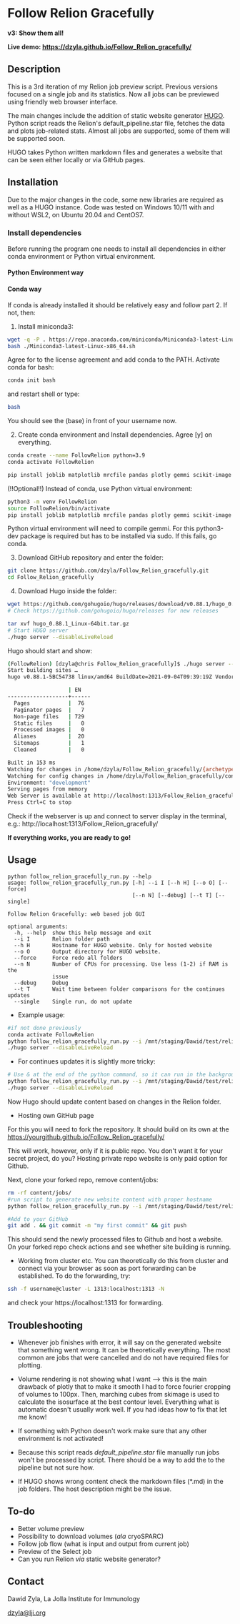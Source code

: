 # Follow Relion Gracefully
**v3: Show them all!**

**Live demo: https://dzyla.github.io/Follow_Relion_gracefully/**

## Description
This is a 3rd iteration of my Relion job preview script. Previous versions focused on a single job and its statistics. Now 
all jobs can be previewed using friendly web browser interface.

The main changes include the addition of static website generator
[HUGO](https://gohugo.io/). Python script reads the Relion's default_pipeline.star
file, fetches the data and plots job-related stats. Almost all jobs are
supported, some of them will be supported soon.

HUGO takes Python written markdown files and generates a website
that can be seen either locally or via GitHub pages. 

## Installation

Due to the major changes in the code, some new libraries are required as well as a HUGO instance.
Code was tested on Windows 10/11 with and without WSL2, on Ubuntu 20.04 and CentOS7.

### Install dependencies
Before running the program one needs to install all dependencies in either conda environment or Python
virtual environment.

#### Python Environment way

#### Conda way
If conda is already installed it should be relatively easy and follow part 2. If not, then:

1. Install miniconda3:
```bash
wget -q -P . https://repo.anaconda.com/miniconda/Miniconda3-latest-Linux-x86_64.sh
bash ./Miniconda3-latest-Linux-x86_64.sh
```

Agree for to the license agreement and add conda to the PATH. Activate conda for bash:

```bash
conda init bash
```

and restart shell or type:
```bash
bash
```

You should see the (base) in front of your username now.

2. Create conda environment and Install dependencies. Agree [y] on everything.
```bash
conda create --name FollowRelion python=3.9
conda activate FollowRelion

pip install joblib matplotlib mrcfile pandas plotly gemmi scikit-image
```

(!!Optional!!) Instead of conda, use Python virtual environment:
```bash
python3 -m venv FollowRelion
source FollowRelion/bin/activate
pip install joblib matplotlib mrcfile pandas plotly gemmi scikit-image
```

Python virtual environment will need to compile gemmi.
For this python3-dev package is required but has to be installed via sudo. If this fails, 
go conda.

3. Download GitHub repository and enter the folder:
```bash
git clone https://github.com/dzyla/Follow_Relion_gracefully.git
cd Follow_Relion_gracefully
```

4. Download Hugo inside the folder:
```bash
wget https://github.com/gohugoio/hugo/releases/download/v0.88.1/hugo_0.88.1_Linux-64bit.tar.gz
# Check https://github.com/gohugoio/hugo/releases for new releases

tar xvf hugo_0.88.1_Linux-64bit.tar.gz
# Start HUGO server
./hugo server --disableLiveReload
```
Hugo should start and show:
```bash
(FollowRelion) [dzyla@chris Follow_Relion_gracefully]$ ./hugo server --disableLiveReload
Start building sites … 
hugo v0.88.1-5BC54738 linux/amd64 BuildDate=2021-09-04T09:39:19Z VendorInfo=gohugoio

                   | EN   
-------------------+------
  Pages            |  76  
  Paginator pages  |   7  
  Non-page files   | 729  
  Static files     |   0  
  Processed images |   0  
  Aliases          |  20  
  Sitemaps         |   1  
  Cleaned          |   0  

Built in 153 ms
Watching for changes in /home/dzyla/Follow_Relion_gracefully/{archetypes,assets,content,layouts}
Watching for config changes in /home/dzyla/Follow_Relion_gracefully/config.toml
Environment: "development"
Serving pages from memory
Web Server is available at http://localhost:1313/Follow_Relion_gracefully/ (bind address 127.0.0.1)
Press Ctrl+C to stop
```

Check if the webserver is up and connect to server display in the terminal, e.g.: http://localhost:1313/Follow_Relion_gracefully/

**If everything works, you are ready to go!**

## Usage
```text
python follow_relion_gracefully_run.py --help
usage: follow_relion_gracefully_run.py [-h] --i I [--h H] [--o O] [--force]
                                       [--n N] [--debug] [--t T] [--single]

Follow Relion Gracefully: web based job GUI

optional arguments:
  -h, --help  show this help message and exit
  --i I       Relion folder path
  --h H       Hostname for HUGO website. Only for hosted website
  --o O       Output directory for HUGO website.
  --force     Force redo all folders
  --n N       Number of CPUs for processing. Use less (1-2) if RAM is the
              issue
  --debug     Debug
  --t T       Wait time between folder comparisons for the continues updates
  --single    Single run, do not update
```

* Example usage:

```bash
#if not done previously
conda activate FollowRelion
python follow_relion_gracefully_run.py --i /mnt/staging/Dawid/test/relion40_tutorial_precalculated_results/ --single
./hugo server --disableLiveReload
```

* For continues updates it is slightly more tricky:

```bash
# Use & at the end of the python command, so it can run in the background
python follow_relion_gracefully_run.py --i /mnt/staging/Dawid/test/relion40_tutorial_precalculated_results/ &
./hugo server --disableLiveReload
```
Now Hugo should update content based on changes in the Relion folder.

* Hosting own GitHub page

For this you will need to fork the repository. It should build on its own at the https://yourgithub.github.io/Follow_Relion_gracefully/

This will work, however, only if it is public repo. You don't want it for your secret project, do you?
Hosting private repo website is only paid option for Github.

Next, clone your forked repo, remove content/jobs:
```bash
rm -rf content/jobs/
#run script to generate new website content with proper hostname
python follow_relion_gracefully_run.py --i /mnt/staging/Dawid/test/relion40_tutorial_precalculated_results/ --h https://yourgithub.github.io/Follow_Relion_gracefully/ --single

#Add to your GitHub
git add . && git commit -m "my first commit" && git push
```

This should send the newly processed files to Github and host a website. On your forked repo check 
actions and see whether site building is running.

* Working from cluster etc.
You can theoretically do this from cluster and connect via your browser as soon as
port forwarding can be established. To do the forwarding, try:
```bash
ssh -f username@cluster -L 1313:localhost:1313 -N
```
and check your https://localhost:1313 for forwarding.

## Troubleshooting

* Whenever job finishes with error, it will say on the generated website that something
went wrong. It can be theoretically everything. The most common are jobs that were cancelled
and do not have required files for plotting.

* Volume rendering is not showing what I want --> this is the main drawback of plotly that to make it smooth I had to force fourier cropping of volumes to 100px. Then, marching cubes from skimage is used to calculate the isosurface at the best contour level. Everything what is automatic doesn't usually work well. If you had ideas how to fix that let me know!
* If something with Python doesn't work make sure that any other environment is not activated!
* Because this script reads *default_pipeline.star* file manually run jobs won't be processed by script. There should be a way to add the to the pipeline but not sure how.
* If HUGO shows wrong content check the markdown files (*.md) in the job folders. The host description might be the issue.


## To-do
* Better volume preview
* Possibility to download volumes (*ala* cryoSPARC)
* Follow job flow (what is input and output from current job)
* Preview of the Select job
* Can you run Relion *via* static website generator?

## Contact
Dawid Zyla, La Jolla Institute for Immunology

[dzyla@lji.org](mailto:dzyla@lji.org)

